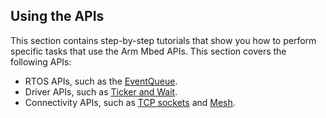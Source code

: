 ## Using the APIs

This section contains step-by-step tutorials that show you how to perform specific tasks that use the Arm Mbed APIs. This section covers the following APIs:

- RTOS APIs, such as the [EventQueue](/docs/v5.4/tutorials/the-eventqueue-api.html).
- Driver APIs, such as [Ticker and Wait](/docs/v5.4/tutorials/examples-of-application-flow-control.html).
- Connectivity APIs, such as [TCP sockets](https://os.mbed.com/docs/v5.4/tutorials/cellular-tcp-sockets.html) and [Mesh](https://os.mbed.com/docs/v5.4/tutorials/mesh.html).

